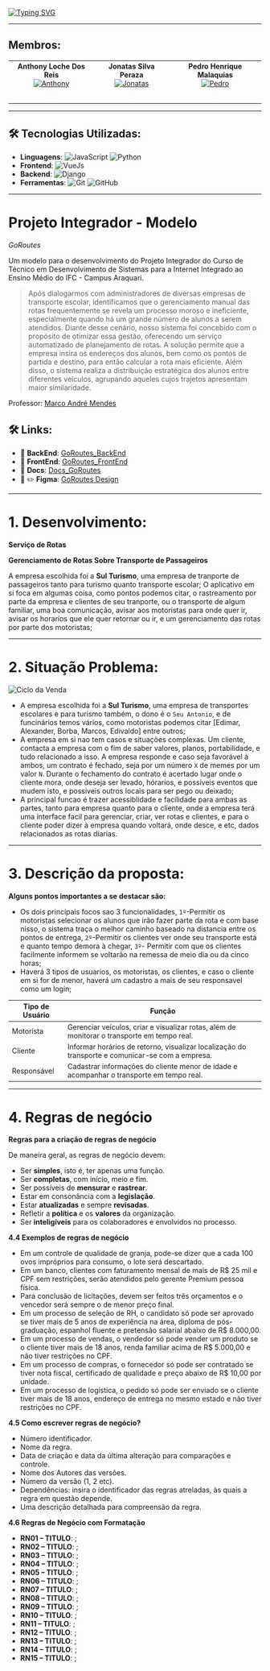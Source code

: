 [![Typing SVG](https://readme-typing-svg.herokuapp.com/?color=022840&size=35&center=true&vCenter=true&width=1000&lines=Go+Routes,+The+Best+App+Of+Manage+Routes)](https://git.io/typing-svg)

---

## Membros:

<div align="center">
<table>
<tr>
<td align="center">
   <b>Anthony Loche Dos Reis</b> <br>
   <a href="https://github.com/AnthonyLoche"><img src="https://avatars.githubusercontent.com/u/126203565?v=4" width="80px;" alt="Anthony"/></a>
   <br>
   <a href="https://github.com/AnthonyLoche"><img src="https://raw.githubusercontent.com/GoRoutes/Docs_GoRoutes/refs/heads/main/images/github-logo-white.png" width="25px;" alt="GitHub"/></a>
</td>
<td align="center">
   <b>Jonatas Silva Peraza</b> <br>
   <a href="https://github.com/jonatasperaza"><img src="https://avatars.githubusercontent.com/u/73970519?v=4" width="80px;" alt="Jonatas"/></a>
   <br>
   <a href="https://github.com/jonatasperaza"><img src="https://raw.githubusercontent.com/GoRoutes/Docs_GoRoutes/refs/heads/main/images/github-logo-white.png" width="25px;" alt="GitHub"/></a>
</td>
<td align="center">
   <b>Pedro Henrique Malaquias</b> <br>
   <a href="https://github.com/PedroHenmalaquias"><img src="https://avatars.githubusercontent.com/u/127138118?v=4" width="80px;" alt="Pedro"/></a>
   <br>
   <a href="https://github.com/PedroHenmalaquias"><img src="https://raw.githubusercontent.com/GoRoutes/Docs_GoRoutes/refs/heads/main/images/github-logo-white.png" width="25px;" alt="GitHub"/></a>
</td>
</tr>
</table>
</div>

---

## 🛠 Tecnologias Utilizadas:

- **Linguagens**: ![JavaScript](https://img.shields.io/badge/-JavaScript-F7DF1E?logo=javascript&logoColor=black) ![Python](https://img.shields.io/badge/-Python-3776AB?logo=python&logoColor=white)
- **Frontend**: ![VueJs](https://img.shields.io/badge/-Vuejs-3FB17F?logo=vue&logoColor=black)
- **Backend**: ![Django](https://img.shields.io/badge/-Django-092E20?logo=django&logoColor=white)
- **Ferramentas**: ![Git](https://img.shields.io/badge/-Git-F05032?logo=git&logoColor=white) ![GitHub](https://img.shields.io/badge/-GitHub-181717?logo=github)

---

# Projeto Integrador - Modelo

_GoRoutes_

Um modelo para o desenvolvimento do Projeto Integrador do Curso de Técnico em Desenvolvimento de Sistemas para a Internet Integrado ao Ensino Médio do IFC - Campus Araquari.

> Após dialogarmos com administradores de diversas empresas de transporte escolar, identificamos que o gerenciamento manual das rotas frequentemente se revela um processo moroso e ineficiente, especialmente quando há um grande número de alunos a serem atendidos. Diante desse cenário, nosso sistema foi concebido com o propósito de otimizar essa gestão, oferecendo um serviço automatizado de planejamento de rotas. A solução permite que a empresa insira os endereços dos alunos, bem como os pontos de partida e destino, para então calcular a rota mais eficiente. Além disso, o sistema realiza a distribuição estratégica dos alunos entre diferentes veículos, agrupando aqueles cujos trajetos apresentam maior similaridade.

Professor: [Marco André Mendes](github.com/marcoandre)

## 🛠 Links:

- 🚀 **BackEnd**: [GoRoutes_BackEnd](https://github.com/GoRoutes/GoRoutes_BackEnd)
- 🎨 **FrontEnd**: [GoRoutes_FrontEnd](https://github.com/GoRoutes/GoRoutes_FrontEnd)
- 📄 **Docs**: [Docs_GoRoutes](https://github.com/GoRoutes/Docs_GoRoutes)
- 🎨 ✏️ **Figma**: [GoRoutes Design](https://www.figma.com/design/Pm53DckyC128A7oBmkp6RP/GoRoutes?node-id=0-1&p=f&t=4rlqR8FZlcixSg3n-0)

---

# 1. Desenvolvimento:

**Serviço de Rotas**

**Gerenciamento de Rotas Sobre Transporte de Passageiros**

A empresa escolhida foi a **Sul Turismo**, uma empresa de tranporte de passageiros tanto para turismo quanto transporte escolar;
O aplicativo em si foca em algumas coisa, como pontos podemos citar, o rastreamento por parte da empresa e clientes de seu tranporte, ou o transporte de algum familiar, uma boa comunicação, avisar aos motoristas para onde quer ir, avisar os horarios que ele quer retornar ou ir, e um gerenciamento das rotas por parte dos motoristas;

---

# 2. Situação Problema:

![Ciclo da Venda](docs/ciclo_da_venda.webp "Ciclo da Venda")


- A empresa escolhida foi a **Sul Turismo**, uma empresa de transportes escolares e para turismo também, o dono é o `Seu Antonio`, e de funcinários temos vários, como motoristas podemos citar [Edimar, Alexander, Borba, Marcos, Edivaldo] entre outros;
- A empresa em si nao tem casos e situações complexas. Um cliente, contacta a empresa com o fim de saber valores, planos, portabilidade, e tudo relacionado a isso. A empresa responde e caso seja favorável à ambos, um contrato é fechado, seja por um número `X` de memes por um valor `N`. Durante o fechamento do contrato é acertado lugar onde o cliente mora, onde deseja ser levado, hórarios, e possiveis eventos que mudem isto, e possiveis outros locais para ser pego ou deixado;
- A principal funcao é trazer acessiblidade e facilidade para ambas as partes, tanto para empresa quanto para o cliente, onde a empresa terá uma interface facil para gerenciar, criar, ver rotas e clientes, e para o cliente poder dizer à empresa quando voltará, onde desce, e etc, dados relacionados as rotas diarias.

---

# 3. Descrição da proposta:

**Alguns pontos importantes a se destacar são:**

- Os dois principais focos sao 3 funcionalidades, `1º`-Permitir os motoristas selecionar os alunos que irão fazer parte da rota e com base nisso, o sistema traça o melhor caminho baseado na distancia entre os pontos de entrega, `2º`-Permitir os clientes ver onde seu transporte está e quanto tempo demora à chegar, `3º`- Permitir com que os clientes facilmente informem se voltarão na remessa de meio dia ou da cinco horas;
- Haverá 3 tipos de usuarios, os motoristas, os clientes, e caso o cliente em si for de menor, haverá um cadastro a mais de seu responsavel como um login;

| **Tipo de Usuário** | **Função**                                                                                     |
|----------------------|-----------------------------------------------------------------------------------------------|
| Motorista           | Gerenciar veículos, criar e visualizar rotas, além de monitorar o transporte em tempo real.  |
| Cliente             | Informar horários de retorno, visualizar localização do transporte e comunicar-se com a empresa. |
| Responsável         | Cadastrar informações do cliente menor de idade e acompanhar o transporte em tempo real.      |

---

# 4. Regras de negócio

**Regras para a criação de regras de negócio**

De maneira geral, as regras de negócio devem:

- Ser **simples**, isto é, ter apenas uma função.
- Ser **completas**, com início, meio e fim.
- Ser possíveis de **mensurar** e **rastrear**.
- Estar em consonância com a **legislação**.
- Estar **atualizadas** e sempre **revisadas**.
- Refletir a **política** e os **valores** da organização.
- Ser **inteligíveis** para os colaboradores e envolvidos no processo.

**4.4 Exemplos de regras de negócio**

- Em um controle de qualidade de granja, pode-se dizer que a cada 100 ovos impróprios para consumo, o lote será descartado.
- Em um banco, clientes com faturamento mensal de mais de R$ 25 mil e CPF sem restrições, serão atendidos pelo gerente Premium pessoa física.
- Para conclusão de licitações, devem ser feitos três orçamentos e o vencedor será sempre o de menor preço final.
- Em um processo de seleção de RH, o candidato só pode ser aprovado se tiver mais de 5 anos de experiência na área, diploma de pós-graduação, espanhol fluente e pretensão salarial abaixo de R$ 8.000,00.
- Em um processo de vendas, o vendedor só pode vender um produto se o cliente tiver mais de 18 anos, renda familiar acima de R$ 5.000,00 e não tiver restrições no CPF.
- Em um processo de compras, o fornecedor só pode ser contratado se tiver nota fiscal, certificado de qualidade e preço abaixo de R$ 10,00 por unidade.
- Em um processo de logística, o pedido só pode ser enviado se o cliente tiver mais de 18 anos, endereço de entrega no mesmo estado e não tiver restrições no CPF.

**4.5 Como escrever regras de negócio?**

- Número identificador.
- Nome da regra.
- Data de criação e data da última alteração para comparações e controle.
- Nome dos Autores das versões.
- Número da versão (1, 2 etc).
- Dependências: insira o identificador das regras atreladas, às quais a regra em questão depende.
- Uma descrição detalhada para compreensão da regra.

**4.6 Regras de Negócio com Formatação**

- **RN01 – TITULO**: ;
- **RN02 – TITULO**: ;
- **RN03 – TITULO**: ;
- **RN04 – TITULO**: ;
- **RN05 – TITULO**: ;
- **RN06 – TITULO**: ;
- **RN07 – TITULO**: ;
- **RN08 – TITULO**: ;
- **RN09 – TITULO**: ;
- **RN10 – TITULO**: ;
- **RN11 – TITULO**: ;
- **RN12 – TITULO**: ;
- **RN13 – TITULO**: ;
- **RN14 – TITULO**: ;
- **RN15 – TITULO**: ;

<!-- <img width=100% src="https://capsule-render.vercel.app/api?type=waving&color=022840&height=120&section=footer"/> -->
